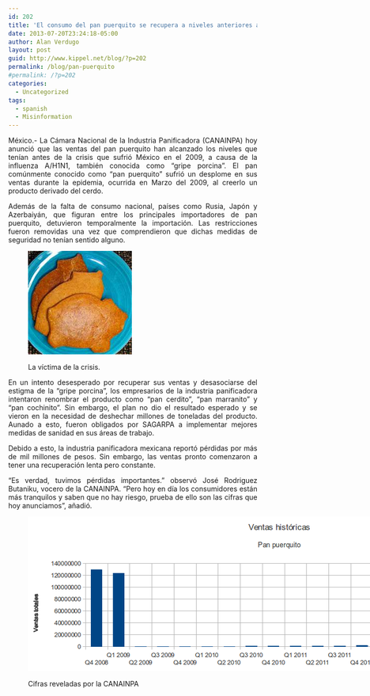 ```yaml
---
id: 202
title: 'El consumo del pan puerquito se recupera a niveles anteriores a la gripe porcina del 2009'
date: 2013-07-20T23:24:18-05:00
author: Alan Verdugo
layout: post
guid: http://www.kippel.net/blog/?p=202
permalink: /blog/pan-puerquito
#permalink: /?p=202
categories:
  - Uncategorized
tags:
  - spanish
  - Misinformation
---
```

<p style="text-align: justify;">
  México.- La Cámara Nacional de la Industria Panificadora (CANAINPA) hoy anunció que las ventas del pan puerquito han alcanzado los niveles que tenían antes de la crisis que sufrió México en el 2009, a causa de la influenza A/H1N1, también conocida como &#8220;gripe porcina&#8221;. El pan comúnmente conocido como &#8220;pan puerquito&#8221; sufrió un desplome en sus ventas durante la epidemia, ocurrida en Marzo del 2009, al creerlo un producto derivado del cerdo.
</p>

<p style="text-align: justify;">
  Además de la falta de consumo nacional, países como Rusia, Japón y Azerbaiyán, que figuran entre los principales importadores de pan puerquito, detuvieron temporalmente la importación. Las restricciones fueron removidas una vez que comprendieron que dichas medidas de seguridad no tenían sentido alguno.
</p><figure id="attachment_204" aria-describedby="caption-attachment-204" style="width: 210px" class="wp-caption aligncenter">

<img class="size-full wp-image-204" alt="Oink, oink!" src="https://raw.githubusercontent.com/alanverdugo/alanverdugo.github.io/master/wp-content/uploads/2013/07/Puerquito.jpg" width="210" height="209" /><figcaption id="caption-attachment-204" class="wp-caption-text">La víctima de la crisis.</figcaption></figure> 

<p style="text-align: justify;">
  En un intento desesperado por recuperar sus ventas y desasociarse del estigma de la &#8220;gripe porcina&#8221;, los empresarios de la industria panificadora intentaron renombrar el producto como &#8220;pan cerdito&#8221;, &#8220;pan marranito&#8221; y &#8220;pan cochinito&#8221;. Sin embargo, el plan no dio el resultado esperado y se vieron en la necesidad de deshechar millones de toneladas del producto. Aunado a esto, fueron obligados por SAGARPA a implementar mejores medidas de sanidad en sus áreas de trabajo.
</p>

<p style="text-align: justify;">
  Debido a esto, la industria panificadora mexicana reportó pérdidas por más de mil millones de pesos. Sin embargo, las ventas pronto comenzaron a tener una recuperación lenta pero constante.
</p>

<p style="text-align: justify;">
  &#8220;Es verdad, tuvimos pérdidas importantes.&#8221; observó José Rodriguez Butaniku, vocero de la CANAINPA. &#8220;Pero hoy en día los consumidores están más tranquilos y saben que no hay riesgo, prueba de ello son las cifras que hoy anunciamos&#8221;, añadió.
</p><figure id="attachment_203" aria-describedby="caption-attachment-203" style="width: 979px" class="wp-caption aligncenter">

<img class="size-full wp-image-203" alt="Cifras reveladas por la CANAINPA" src="https://raw.githubusercontent.com/alanverdugo/alanverdugo.github.io/master/wp-content/uploads/2013/07/pan.png" width="979" height="312" /><figcaption id="caption-attachment-203" class="wp-caption-text">Cifras reveladas por la CANAINPA</figcaption></figure>